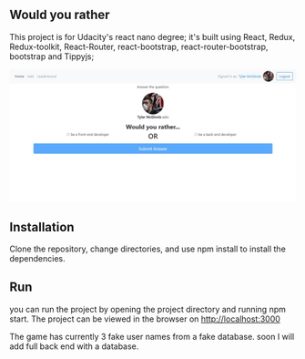 ## Would you rather
This project is for Udacity's react nano degree;
it's built using React, Redux, Redux-toolkit, React-Router, react-bootstrap, react-router-bootstrap, bootstrap and Tippyjs;

![screenshot of the app](https://github.com/JanKaram2020/would-you/blob/master/2020-07-02%2009.10.28%20localhost%208470413f8411.jpg)

## Installation
Clone the repository, change directories, and use npm install to install the dependencies.

## Run
you can run the project by opening the project directory and running npm start.
The project can be viewed in the browser on [http://localhost:3000](http://localhost:3000)

The game has currently 3 fake user names from a fake database. soon I will add full back end with a database.
